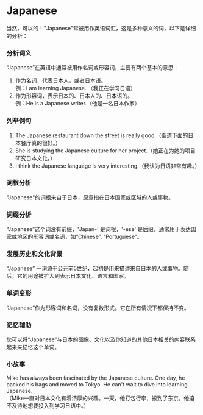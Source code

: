 # Japanese

当然，可以的！"Japanese"常被用作英语词汇，这是多种意义的词，以下是详细的分析：

  

### 分析词义

  

“Japanese”在英语中通常被用作名词或形容词，主要有两个基本的意思：

  

1.  作为名词，代表日本人，或者日本语。  
    例：I am learning Japanese. （我正在学习日语）
2.  作为形容词，表示日本的、日本人的、日本语的。  
    例：He is a Japanese writer.（他是一名日本作家）

  

### 列举例句

  

1.  The Japanese restaurant down the street is really good.（街道下面的日本餐厅真的很好。）
2.  She is studying the Japanese culture for her project.（她正在为她的项目研究日本文化。）
3.  I think the Japanese language is very interesting.（我认为日语非常有趣。）

  

### 词根分析

  

"Japanese"的词根来自于日本，原意指在日本国家或区域的人或事物。

  

### 词缀分析

  

“Japanese”这个词没有前缀，'Japan-' 是词根，'-ese' 是后缀，通常用于表达国家或地区的形容词或名词，如“Chinese”, “Portuguese”。

  

### 发展历史和文化背景

  

“Japanese” 一词源于公元前5世纪，起初是用来描述来自日本的人或事物。随后，它的用途被扩大到表示日本文化、语言和国家。

  

### 单词变形

  

“Japanese”作为形容词和名词，没有复数形式。它在所有情况下都保持不变。

  

### 记忆辅助

  

您可以将“Japanese”与日本的图像、文化以及你知道的其他日本相关的内容联系起来来记忆这个单词。

  

### 小故事

  

Mike has always been fascinated by the Japanese culture. One day, he packed his bags and moved to Tokyo. He can't wait to dive into learning Japanese.  
（Mike一直对日本文化有着浓厚的兴趣。一天，他打包行李，搬到了东京。他迫不及待地想要投入到学习日语中。）
